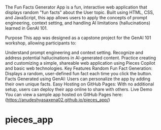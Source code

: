 The Fun Facts Generator App is a fun, interactive web application that displays random "fun facts" about the User topic. Built using HTML, CSS, and JavaScript, this app allows users to apply the concepts of prompt engineering, context setting, and handling AI limitations (hallucinations) learned in GenAI 101.

Purpose
This app was designed as a capstone project for the GenAI 101 workshop, allowing participants to:

Understand prompt engineering and context setting.
Recognize and address potential hallucinations in AI-generated content.
Practice creating and customizing a simple, shareable web application using Pieces Copilot and basic web technologies.
Key Features
Random Fun Fact Generation: Displays a random, user-defined fun fact each time you click the button.
Facts Generated using GenAI: Users can personalize the app by adding their own unique facts.
Easy Hosting on GitHub Pages: With no additional setup, users can deploy their app online to share with others.
Live Demo
You can view a sample app hosted on GitHub Pages here: (https://anudeshyasaxena02.github.io/pieces_app/)
# pieces_app
